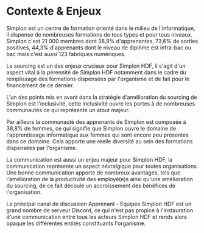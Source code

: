 # Contexte & Enjeux

Simplon est un centre de formation orienté dans le milieu de l'informatique, il dispense de nombreuses formations de tous types et pour tous niveaux. Simplon c'est 21 000 membres dont 38,8% d'apprenantes, 73,6% de sorties positives, 44,3% d'apprenants dont le niveau de diplôme est infra-bac ou bac mais c'est aussi 123 fabriques numériques.

Le sourcing est un des enjeux cruciaux pour Simplon HDF, il s'agit d'un aspect vital à la pérennité de Simplon HDF notamment dans le cadre du remplissage des formations dispensées par l'organisme et de fait pour le financement de ce dernier.

L'un des points mis en avant dans la stratégie d'amélioration du sourcing de Simplon est l'inclusivité, cette inclusivité ouvre les portes à de nombreuses communautés ce qui représente un atout majeur.

Par ailleurs la communauté des apprenants de Simplon est composée à 38,8% de femmes, ce qui signifie que Simplon ouvre le domaine de l'apprentissage informatique aux femmes qui sont encore peu présentes dans ce domaine. Cela apporte une réelle diversité au sein des formations dispensées par l'organisme.

La communication est aussi un enjeu majeur pour Simplon HDF, la communication représente un aspect névralgique pour toutes organisations. Une bonne communication apporte de nombreux avantages, tels que l'amélioration de la productivité des employé(e)s ainsi qu'une amélioration du sourcing, de ce fait découle un accroissement des bénéfices de l'organisation.

Le principal canal de discussion Apprenant - Equipes Simplon HDF est un grand nombre de serveur Discord, ce qui n'est pas propice à l'instauration d'une communication entre tous les acteurs Simplon HDF et rends alors opaque les différentes entités constituants l'organisme.
